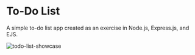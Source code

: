 # To-Do List
A simple to-do list app created as an exercise in Node.js, Express.js, and EJS.

![todo-list-showcase](https://github.com/mehdiimam439/todo-list/assets/60456257/c879f39d-20e5-4728-8111-9fbfd7a1cae1)
